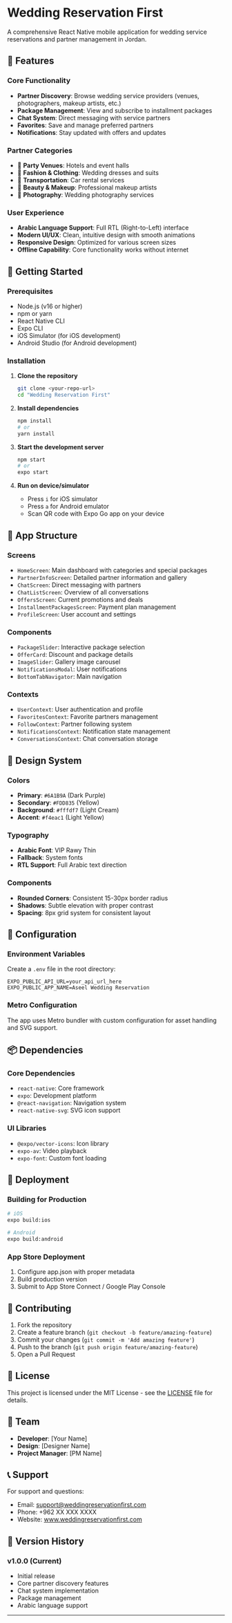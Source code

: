 # Wedding Reservation First

A comprehensive React Native mobile application for wedding service reservations and partner management in Jordan.

## 🌟 Features

### Core Functionality
- **Partner Discovery**: Browse wedding service providers (venues, photographers, makeup artists, etc.)
- **Package Management**: View and subscribe to installment packages
- **Chat System**: Direct messaging with service partners
- **Favorites**: Save and manage preferred partners
- **Notifications**: Stay updated with offers and updates

### Partner Categories
- 🏨 **Party Venues**: Hotels and event halls
- 👗 **Fashion & Clothing**: Wedding dresses and suits
- 🚗 **Transportation**: Car rental services
- 💄 **Beauty & Makeup**: Professional makeup artists
- 📸 **Photography**: Wedding photography services

### User Experience
- **Arabic Language Support**: Full RTL (Right-to-Left) interface
- **Modern UI/UX**: Clean, intuitive design with smooth animations
- **Responsive Design**: Optimized for various screen sizes
- **Offline Capability**: Core functionality works without internet

## 🚀 Getting Started

### Prerequisites
- Node.js (v16 or higher)
- npm or yarn
- React Native CLI
- Expo CLI
- iOS Simulator (for iOS development)
- Android Studio (for Android development)

### Installation

1. **Clone the repository**
   ```bash
   git clone <your-repo-url>
   cd "Wedding Reservation First"
   ```

2. **Install dependencies**
   ```bash
   npm install
   # or
   yarn install
   ```

3. **Start the development server**
   ```bash
   npm start
   # or
   expo start
   ```

4. **Run on device/simulator**
   - Press `i` for iOS simulator
   - Press `a` for Android emulator
   - Scan QR code with Expo Go app on your device

## 📱 App Structure

### Screens
- `HomeScreen`: Main dashboard with categories and special packages
- `PartnerInfoScreen`: Detailed partner information and gallery
- `ChatScreen`: Direct messaging with partners
- `ChatListScreen`: Overview of all conversations
- `OffersScreen`: Current promotions and deals
- `InstallmentPackagesScreen`: Payment plan management
- `ProfileScreen`: User account and settings

### Components
- `PackageSlider`: Interactive package selection
- `OfferCard`: Discount and package details
- `ImageSlider`: Gallery image carousel
- `NotificationsModal`: User notifications
- `BottomTabNavigator`: Main navigation

### Contexts
- `UserContext`: User authentication and profile
- `FavoritesContext`: Favorite partners management
- `FollowContext`: Partner following system
- `NotificationsContext`: Notification state management
- `ConversationsContext`: Chat conversation storage

## 🎨 Design System

### Colors
- **Primary**: `#6A1B9A` (Dark Purple)
- **Secondary**: `#FDD835` (Yellow)
- **Background**: `#fffdf7` (Light Cream)
- **Accent**: `#f4eac1` (Light Yellow)

### Typography
- **Arabic Font**: VIP Rawy Thin
- **Fallback**: System fonts
- **RTL Support**: Full Arabic text direction

### Components
- **Rounded Corners**: Consistent 15-30px border radius
- **Shadows**: Subtle elevation with proper contrast
- **Spacing**: 8px grid system for consistent layout

## 🔧 Configuration

### Environment Variables
Create a `.env` file in the root directory:
```env
EXPO_PUBLIC_API_URL=your_api_url_here
EXPO_PUBLIC_APP_NAME=Aseel Wedding Reservation
```

### Metro Configuration
The app uses Metro bundler with custom configuration for asset handling and SVG support.

## 📦 Dependencies

### Core Dependencies
- `react-native`: Core framework
- `expo`: Development platform
- `@react-navigation`: Navigation system
- `react-native-svg`: SVG icon support

### UI Libraries
- `@expo/vector-icons`: Icon library
- `expo-av`: Video playback
- `expo-font`: Custom font loading

## 🚀 Deployment

### Building for Production
```bash
# iOS
expo build:ios

# Android
expo build:android
```

### App Store Deployment
1. Configure app.json with proper metadata
2. Build production version
3. Submit to App Store Connect / Google Play Console

## 🤝 Contributing

1. Fork the repository
2. Create a feature branch (`git checkout -b feature/amazing-feature`)
3. Commit your changes (`git commit -m 'Add amazing feature'`)
4. Push to the branch (`git push origin feature/amazing-feature`)
5. Open a Pull Request

## 📄 License

This project is licensed under the MIT License - see the [LICENSE](LICENSE) file for details.

## 👥 Team

- **Developer**: [Your Name]
- **Design**: [Designer Name]
- **Project Manager**: [PM Name]

## 📞 Support

For support and questions:
- Email: support@weddingreservationfirst.com
- Phone: +962 XX XXX XXXX
- Website: www.weddingreservationfirst.com

## 🔄 Version History

### v1.0.0 (Current)
- Initial release
- Core partner discovery features
- Chat system implementation
- Package management
- Arabic language support

---
